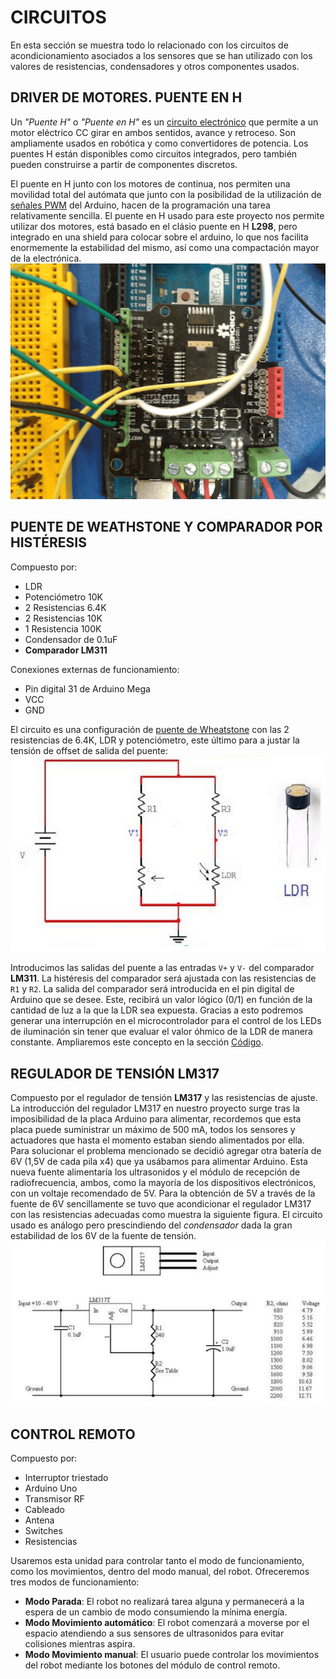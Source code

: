 # CIRCUITOS
En esta sección se muestra todo lo relacionado con los circuitos de acondicionamiento asociados a los sensores que se han utilizado con los valores de resistencias, condensadores y otros componentes usados.

## DRIVER DE MOTORES. PUENTE EN H
Un *"Puente H"* o *"Puente en H"* es un [circuito electrónico](https://es.wikipedia.org/wiki/Puente_H_(electrónica)) que permite a un motor eléctrico CC girar en ambos sentidos, avance y retroceso. Son ampliamente usados en robótica y como convertidores de potencia. Los puentes H están disponibles como circuitos integrados, pero también pueden construirse a partir de componentes discretos.

El puente en H junto con los motores de continua, nos permiten una movilidad total del autómata que junto con la posibilidad de la utilización de [señales PWM](https://www.arduino.cc/en/Tutorial/PWM) del Arduino, hacen de la programación una tarea relativamente sencilla. El puente en H usado para este proyecto nos permite utilizar dos motores, está basado en el clásio puente en H **L298**, pero integrado en una shield para colocar sobre el arduino, lo que nos facilita enormemente la estabilidad del mismo, así como una compactación mayor de la electrónica.
![driver de motores](../images/circuits/driver.png)

## PUENTE DE WEATHSTONE Y COMPARADOR POR HISTÉRESIS
Compuesto por:
+ LDR
+ Potenciómetro 10K
+ 2 Resistencias 6.4K
+ 2 Resistencias 10K
+ 1 Resistencia 100K
+ Condensador de 0.1uF
+ **Comparador LM311**

Conexiones externas de funcionamiento:
+ Pin digital 31 de Arduino Mega
+ VCC
+ GND

El circuito es una configuración de [puente de Wheatstone](https://es.wikipedia.org/wiki/Puente_de_Wheatstone) con las 2 resistencias de 6.4K, LDR y potenciómetro, este último para a justar la tensión de offset de salida del puente:
![esquema weathstone](../images/circuits/weathstone-esquema.png)

Introducimos las salidas del puente a las entradas `V+` y `V-` del comparador **LM311**. La histéresis del comparador será ajustada con las resistencias de `R1` y `R2`. La salida del comparador será introducida en el pin digital de Arduino que se desee. Este, recibirá un valor lógico (0/1) en función de la cantidad de luz a la que la LDR sea expuesta. Gracias a esto podremos generar una interrupción en el microcontrolador para el control de los LEDs de iluminación sin tener que evaluar el valor  óhmico de la LDR de manera constante. Ampliaremos este concepto en la sección [Código](./code.html).

## REGULADOR DE TENSIÓN LM317
Compuesto por el regulador de tensión **LM317** y las resistencias de ajuste. La introducción del regulador LM317 en nuestro proyecto surge tras la imposibilidad de la placa Arduino para alimentar, recordemos que esta placa puede suministrar un máximo de 500 mA, todos los sensores y actuadores que hasta el momento estaban siendo alimentados por ella. Para solucionar el problema mencionado se decidió agregar otra batería de 6V (1,5V de cada pila x4) que ya usábamos para alimentar Arduino. Esta nueva fuente alimentaría los ultrasonidos y el módulo de recepción de radiofrecuencia, ambos, como la mayoría de los dispositivos electrónicos, con un voltaje recomendado de 5V. Para la obtención de 5V a través de la fuente de 6V sencillamente se tuvo que acondicionar el regulador LM317 con las resistencias adecuadas como muestra la siguiente figura. El circuito usado es análogo pero prescindiendo del *condensador* dada la gran estabilidad de los 6V de la fuente de tensión.
![regulador de tensión LM317](../images/circuits/LM317.png)

## CONTROL REMOTO
Compuesto por:
+ Interruptor triestado
+ Arduino Uno
+ Transmisor RF
+ Cableado
+ Antena
+ Switches
+ Resistencias

Usaremos esta unidad para controlar tanto el modo de funcionamiento, como los movimientos, dentro del modo manual, del robot. Ofreceremos tres modos de funcionamiento:
+ **Modo Parada**: El robot no realizará tarea alguna y permanecerá a la espera de un cambio de modo consumiendo la mínima energía.
+ **Modo Movimiento automático**: El robot comenzará a moverse por el espacio atendiendo a sus sensores de ultrasonidos para evitar colisiones mientras aspira.
+ **Modo Movimiento manual**: El usuario puede controlar los movimientos del robot mediante los botones del módulo de control remoto.
